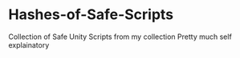 # Hashes-of-Safe-Scripts
Collection of Safe Unity Scripts from my collection
Pretty much self explainatory
